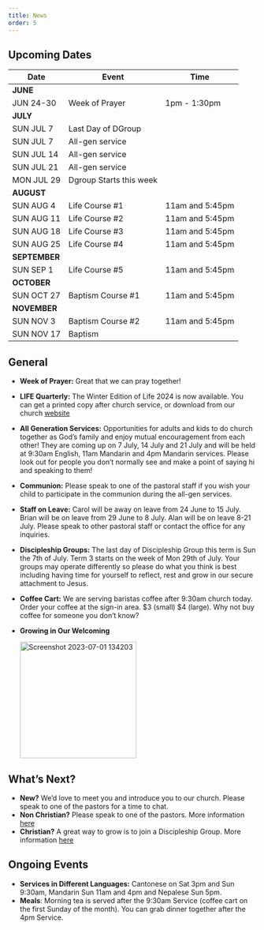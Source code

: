 ```yaml
---
title: News
order: 5
---
```


## Upcoming Dates

| Date | Event | Time |
| ----- | ----- | ----- |
| **JUNE** | 
| JUN 24-30 | Week of Prayer | 1pm - 1:30pm |
| **JULY** | 
| SUN JUL 7 | Last Day of DGroup | |
| SUN JUL 7 | All-gen service | |
| SUN JUL 14 | All-gen service | |
| SUN JUL 21 | All-gen service | |
| MON JUL 29 | Dgroup Starts this week | |
| **AUGUST** | 
| SUN AUG 4 | Life Course #1 | 11am and 5:45pm |
| SUN AUG 11 | Life Course #2 | 11am and 5:45pm |
| SUN AUG 18 | Life Course #3 | 11am and 5:45pm |
| SUN AUG 25 | Life Course #4 | 11am and 5:45pm |
| **SEPTEMBER** | 
| SUN SEP 1 | Life Course #5 | 11am and 5:45pm |
| **OCTOBER** | 
| SUN OCT 27 | Baptism Course #1 | 11am and 5:45pm |
| **NOVEMBER** | 
| SUN NOV 3 | Baptism Course #2 | 11am and 5:45pm |
| SUN NOV 17 | Baptism |  |




## General
- **Week of Prayer:** Great that we can pray together!
- **LIFE Quarterly:** The Winter Edition of Life 2024 is now available. You can get a printed copy after church service, or download from our church [website](https://stgeorgeshurstville.org.au/life/)
- **All Generation Services:** Opportunities for adults and kids to do church together as God’s family and enjoy mutual encouragement from each other! They are coming up on 7 July, 14 July and 21 July and will be held at 9:30am English, 11am Mandarin and 4pm Mandarin services. Please look out for people you don’t normally see and make a point of saying hi and speaking to them!
- **Communion:** Please speak to one of the pastoral staff if you wish your child to participate in the communion during the all-gen services. 
- **Staff on Leave:** Carol will be away on leave from 24 June to 15 July. Brian will be on leave from 29 June to 8 July.  Alan will be on leave 8-21 July. Please speak to other pastoral staff or contact the office for any inquiries. 
- **Discipleship Groups:** The last day of Discipleship Group this term is Sun the 7th of July. Term 3 starts on the week of Mon 29th of July. Your groups may operate differently so please do what you think is best including having time for yourself to reflect, rest and grow in our secure attachment to Jesus. 
- **Coffee Cart:** We are serving baristas coffee after 9:30am church today. Order your coffee at the sign-in area. $3 (small) $4 (large). Why not buy coffee for someone you don’t know?

- **Growing in Our Welcoming**

  <img width="236" alt="Screenshot 2023-07-01 134203" src="https://github.com/stgeorgeshurstville/bulletin/assets/119166299/b540ac1c-0ba4-481e-90a5-5464939f7e4c">


## What’s Next?
- **New?** We’d love to meet you and introduce you to our church. Please speak to one of the pastors for a time to chat. 
- **Non Christian?** Please speak to one of the pastors. More information [here](https://stgeorgeshurstville.org.au/lets-talk-about-christianity)
- **Christian?** A great way to grow is to join a Discipleship Group. More information [here](https://stgeorgeshurstville.org.au/discipleship-groups)

## Ongoing Events
- **Services in Different Languages:** Cantonese on Sat 3pm and Sun 9:30am, Mandarin Sun 11am and 4pm and Nepalese Sun 5pm. 
- **Meals**: Morning tea is served after the 9:30am Service (coffee cart on the first Sunday of the month). You can grab dinner together after the 4pm Service.

